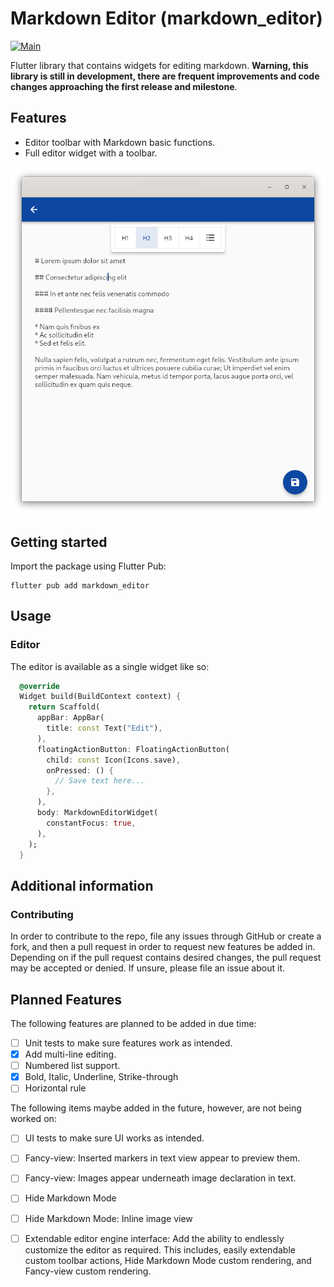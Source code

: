 <!--
This README describes the package. If you publish this package to pub.dev,
this README's contents appear on the landing page for your package.

For information about how to write a good package README, see the guide for
[writing package pages](https://dart.dev/guides/libraries/writing-package-pages).

For general information about developing packages, see the Dart guide for
[creating packages](https://dart.dev/guides/libraries/create-library-packages)
and the Flutter guide for
[developing packages and plugins](https://flutter.dev/developing-packages).
-->

# Markdown Editor (markdown_editor)

[![Main](https://github.com/Yiannis128/markdown_editor/actions/workflows/main.yml/badge.svg?branch=master)](https://github.com/Yiannis128/markdown_editor/actions/workflows/main.yml)

Flutter library that contains widgets for editing markdown. **Warning, this library is still in development, there are frequent improvements and code changes approaching the first release and milestone**.

## Features

- Editor toolbar with Markdown basic functions.
- Full editor widget with a toolbar.

![Thumbnail](thumbnail.png)

## Getting started

Import the package using Flutter Pub:

```shell
flutter pub add markdown_editor
```

## Usage

### Editor

The editor is available as a single widget like so:

```dart
  @override
  Widget build(BuildContext context) {
    return Scaffold(
      appBar: AppBar(
        title: const Text("Edit"),
      ),
      floatingActionButton: FloatingActionButton(
        child: const Icon(Icons.save),
        onPressed: () {
          // Save text here...
        },
      ),
      body: MarkdownEditorWidget(
        constantFocus: true,
      ),
    );
  }
```

## Additional information

### Contributing

In order to contribute to the repo, file any issues through GitHub or create a
fork, and then a pull request in order to request new features be added in.
Depending on if the pull request contains desired changes, the pull request may
be accepted or denied. If unsure, please file an issue about it. 

## Planned Features

The following features are planned to be added in due time:

- [ ] Unit tests to make sure features work as intended.
- [x] Add multi-line editing.
- [ ] Numbered list support.
- [x] Bold, Italic, Underline, Strike-through
- [ ] Horizontal rule

The following items maybe added in the future, however, are not being worked on:

- [ ] UI tests to make sure UI works as intended.
- [ ] Fancy-view: Inserted markers in text view appear to preview them.
- [ ] Fancy-view: Images appear underneath image declaration in text.
- [ ] Hide Markdown Mode
- [ ] Hide Markdown Mode: Inline image view
- [ ] Extendable editor engine interface: Add the ability to endlessly customize the
editor as required. This includes, easily extendable custom toolbar actions, Hide
Markdown Mode custom rendering, and Fancy-view custom rendering.

